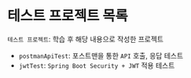 # 테스트 프로젝트 목록
`테스트 프로젝트`: 학습 후 해당 내용으로 작성한 프로젝트
- `postmanApiTest`: 포스트맨을 통한 `API` 호출, 응답 테스트
- `jwtTest`: `Spring Boot Security + JWT` 적용 테스트